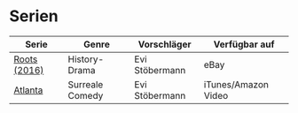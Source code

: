 # Serien

|Serie                                                    |Genre          |Vorschläger   |Verfügbar auf       |
|---------------------------------------------------------|---------------|--------------|--------------------|
|[Roots (2016)](https://www.imdb.com/title/tt3315386/)    |History-Drama  |Evi Stöbermann|eBay                |
|[Atlanta](https://www.imdb.com/title/tt4288182/)         |Surreale Comedy|Evi Stöbermann|iTunes/Amazon Video |
